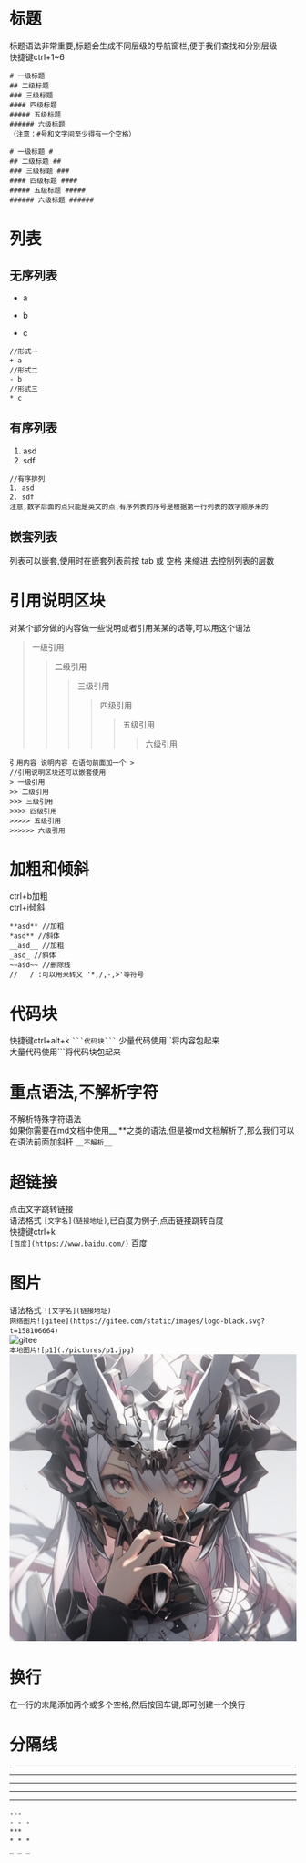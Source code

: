 # 标题
标题语法非常重要,标题会生成不同层级的导航窗栏,便于我们查找和分别层级  
快捷键ctrl+1~6
```
# 一级标题
## 二级标题
### 三级标题
#### 四级标题
##### 五级标题
###### 六级标题
（注意：#号和文字间至少得有一个空格）
```
```
# 一级标题 #
## 二级标题 ##
### 三级标题 ###
#### 四级标题 ####
##### 五级标题 #####
###### 六级标题 ######
```


# 列表
## 无序列表
+ a
- b
* c
```
//形式一
+ a
//形式二
- b
//形式三
* c
```
## 有序列表
1. asd
2. sdf
```
//有序排列
1. asd
2. sdf
注意,数字后面的点只能是英文的点,有序列表的序号是根据第一行列表的数字顺序来的
```
## 嵌套列表
列表可以嵌套,使用时在嵌套列表前按 tab 或 空格 来缩进,去控制列表的层数


# 引用说明区块
对某个部分做的内容做一些说明或者引用某某的话等,可以用这个语法
> 一级引用
>> 二级引用
>>> 三级引用
>>>> 四级引用
>>>>> 五级引用
>>>>>> 六级引用
```
引用内容 说明内容 在语句前面加一个 >
//引用说明区块还可以嵌套使用
> 一级引用
>> 二级引用
>>> 三级引用
>>>> 四级引用
>>>>> 五级引用
>>>>>> 六级引用
```


# 加粗和倾斜
ctrl+b加粗  
ctrl+i倾斜
```
**asd** //加粗
*asd** //斜体
__asd__ //加粗
_asd_ //斜体
~~asd~~ //删除线
//   / :可以用来转义 '*,/,-,>'等符号
```


# 代码块
快捷键ctrl+alt+k
`` ```代码块``` ``
少量代码使用``将内容包起来  
大量代码使用```将代码块包起来



# 重点语法,不解析字符
不解析特殊字符语法  
如果你需要在md文档中使用__ **之类的语法,但是被md文档解析了,那么我们可以在语法前面加斜杆
``__不解析__``



# 超链接
点击文字跳转链接  
语法格式 ``[文字名](链接地址)``,已百度为例子,点击链接跳转百度   
快捷键ctrl+k  
``[百度](https://www.baidu.com/)`` 
[百度](https://www.baidu.com/)


# 图片
语法格式 ``![文字名](链接地址)``  
``网络图片![gitee](https://gitee.com/static/images/logo-black.svg?t=158106664)``  
![gitee](https://gitee.com/static/images/logo-black.svg?t=158106664)  
``本地图片![p1](./pictures/p1.jpg) ``  
![p1](./pictures/p1.jpg)  

# 换行
在一行的末尾添加两个或多个空格,然后按回车键,即可创建一个换行


# 分隔线
---
- - - 
***
* * *
_ _ _
```
---
- - - 
***
* * *
_ _ _
```